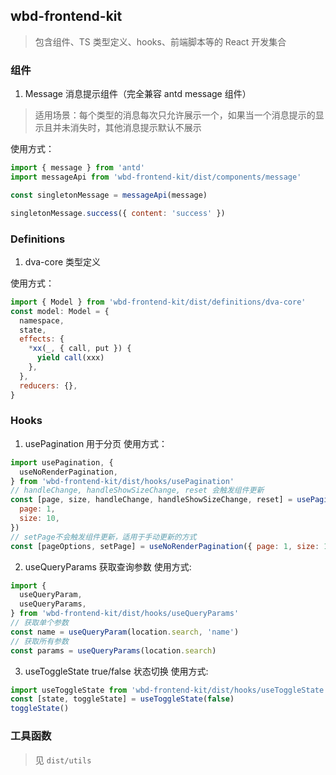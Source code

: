 ## wbd-frontend-kit

> 包含组件、TS 类型定义、hooks、前端脚本等的 React 开发集合

### 组件

1. Message 消息提示组件（完全兼容 antd message 组件）

> 适用场景：每个类型的消息每次只允许展示一个，如果当一个消息提示的显示且并未消失时，其他消息提示默认不展示

使用方式：

```js
import { message } from 'antd'
import messageApi from 'wbd-frontend-kit/dist/components/message'

const singletonMessage = messageApi(message)

singletonMessage.success({ content: 'success' })
```

### Definitions

1. dva-core 类型定义

使用方式：

```js
import { Model } from 'wbd-frontend-kit/dist/definitions/dva-core'
const model: Model = {
  namespace,
  state,
  effects: {
    *xx(_, { call, put }) {
      yield call(xxx)
    },
  },
  reducers: {},
}
```

### Hooks

1. usePagination 用于分页
   使用方式：

```js
import usePagination, {
  useNoRenderPagination,
} from 'wbd-frontend-kit/dist/hooks/usePagination'
// handleChange, handleShowSizeChange, reset 会触发组件更新
const [page, size, handleChange, handleShowSizeChange, reset] = usePagination({
  page: 1,
  size: 10,
})
// setPage不会触发组件更新，适用于手动更新的方式
const [pageOptions, setPage] = useNoRenderPagination({ page: 1, size: 10 })
```

2. useQueryParams 获取查询参数
   使用方式:

```js
import {
  useQueryParam,
  useQueryParams,
} from 'wbd-frontend-kit/dist/hooks/useQueryParams'
// 获取单个参数
const name = useQueryParam(location.search, 'name')
// 获取所有参数
const params = useQueryParams(location.search)
```

3. useToggleState true/false 状态切换
   使用方式:

```js
import useToggleState from 'wbd-frontend-kit/dist/hooks/useToggleState'
const [state, toggleState] = useToggleState(false)
toggleState()
```

### 工具函数

> 见 `dist/utils`

